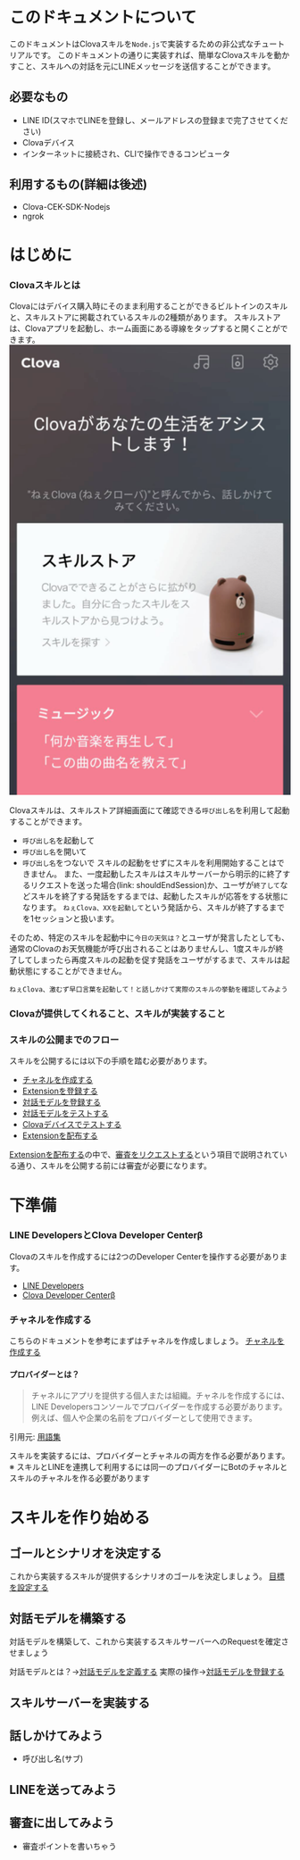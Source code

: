 # このドキュメントについて
このドキュメントはClovaスキルを`Node.js`で実装するための非公式なチュートリアルです。
このドキュメントの通りに実装すれば、簡単なClovaスキルを動かすこと、スキルへの対話を元にLINEメッセージを送信することができます。

## 必要なもの
- LINE ID(スマホでLINEを登録し、メールアドレスの登録まで完了させてください)
- Clovaデバイス
- インターネットに接続され、CLIで操作できるコンピュータ

## 利用するもの(詳細は後述)
- Clova-CEK-SDK-Nodejs
- ngrok

# はじめに
### Clovaスキルとは
Clovaにはデバイス購入時にそのまま利用することができるビルトインのスキルと、スキルストアに掲載されているスキルの2種類があります。
スキルストアは、Clovaアプリを起動し、ホーム画面にある導線をタップすると開くことができます。
![導線](./document/img/SkillStore_Home_Link.png)

Clovaスキルは、スキルストア詳細画面にて確認できる`呼び出し名`を利用して起動することができます。
- `呼び出し名`を起動して
- `呼び出し名`を開いて
- `呼び出し名`をつないで
スキルの起動をせずにスキルを利用開始することはできません。
また、一度起動したスキルはスキルサーバーから明示的に終了するリクエストを送った場合(link: shouldEndSession)か、ユーザが`終了して`などスキルを終了する発話をするまでは、起動したスキルが応答をする状態になります。
`ねぇClova、XXを起動して`という発話から、スキルが終了するまでを1セッションと扱います。

そのため、特定のスキルを起動中に`今日の天気は？`とユーザが発言したとしても、通常のClovaのお天気機能が呼び出されることはありませんし、1度スキルが終了してしまったら再度スキルの起動を促す発話をユーザがするまで、スキルは起動状態にすることができません。

```やってみよう
ねぇClova、激むず早口言葉を起動して！と話しかけて実際のスキルの挙動を確認してみよう
```

### Clovaが提供してくれること、スキルが実装すること


### スキルの公開までのフロー
スキルを公開するには以下の手順を踏む必要があります。
* [チャネルを作成する](https://clova-developers.line.me/guide/#/DevConsole/Guides/CEK/Create_Channel.md)
* [Extensionを登録する](https://clova-developers.line.me/guide/#/DevConsole/Guides/CEK/Register_Extension.md)
* [対話モデルを登録する](https://clova-developers.line.me/guide/#/DevConsole/Guides/CEK/Register_Interaction_Model.md)
* [対話モデルをテストする](https://clova-developers.line.me/guide/#/DevConsole/Guides/CEK/Test_Extension.md)
* [Clovaデバイスでテストする](https://clova-developers.line.me/guide/#/DevConsole/Guides/CEK/Device_Test_Extension.md)
* [Extensionを配布する](https://clova-developers.line.me/guide/#/DevConsole/Guides/CEK/Deploy_Extension.md)

[Extensionを配布する](https://clova-developers.line.me/guide/#/DevConsole/Guides/CEK/Deploy_Extension.md)の中で、[審査をリクエストする](https://clova-developers.line.me/guide/#/DevConsole/Guides/CEK/Deploy_Extension.md#RequestExtensionSubmission)という項目で説明されている通り、スキルを公開する前には審査が必要になります。

# 下準備
### LINE DevelopersとClova Developer Centerβ
Clovaのスキルを作成するには2つのDeveloper Centerを操作する必要があります。
* [LINE Developers](https://developers.line.me/ja/)
* [Clova Developer Centerβ](https://clova-developers.line.me/)

### チャネルを作成する
こちらのドキュメントを参考にまずはチャネルを作成しましょう。
[チャネルを作成する](https://clova-developers.line.me/guide/#/DevConsole/Guides/CEK/Create_Channel.md)

#### プロバイダーとは？
> チャネルにアプリを提供する個人または組織。チャネルを作成するには、LINE Developersコンソールでプロバイダーを作成する必要があります。例えば、個人や企業の名前をプロバイダーとして使用できます。

引用元: [用語集](https://developers.line.me/ja/docs/glossary/)

スキルを実装するには、プロバイダーとチャネルの両方を作る必要があります。
※ スキルとLINEを連携して利用するには同一のプロバイダーにBotのチャネルとスキルのチャネルを作る必要があります

# スキルを作り始める
## ゴールとシナリオを決定する
これから実装するスキルが提供するシナリオのゴールを決定しましょう。
[目標を設定する](https://clova-developers.line.me/guide/#/Design/Design_Guideline_For_Extension.md#SettingGoal)

## 対話モデルを構築する
対話モデルを構築して、これから実装するスキルサーバーへのRequestを確定させましょう

対話モデルとは？->[対話モデルを定義する](https://clova-developers.line.me/guide/#/Design/Design_Guideline_For_Extension.md#DefineInteractionModel)
実際の操作->[対話モデルを登録する](https://clova-developers.line.me/guide/#/DevConsole/Guides/CEK/Register_Interaction_Model.md)

## スキルサーバーを実装する

## 話しかけてみよう
- 呼び出し名(サブ)

## LINEを送ってみよう

## 審査に出してみよう
- 審査ポイントを書いちゃう
